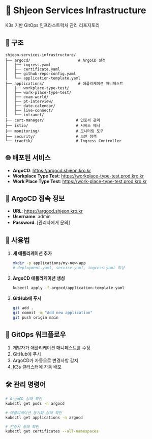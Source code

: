 # 🚀 Shjeon Services Infrastructure

K3s 기반 GitOps 인프라스트럭처 관리 리포지토리

## 📁 구조

```
shjeon-services-infrastructure/
├── argocd/                     # ArgoCD 설정
│   ├── ingress.yaml
│   ├── certificate.yaml
│   ├── github-repo-config.yaml
│   └── application-template.yaml
├── applications/               # 애플리케이션 매니페스트
│   ├── workplace-type-test/
│   ├── work-place-type-test/
│   ├── exam-world/
│   ├── pt-interview/
│   ├── date-calendar/
│   ├── live-connect/
│   └── intranet/
├── cert-manager/              # 인증서 관리
├── istio/                     # 서비스 메시
├── monitoring/                # 모니터링 도구
├── security/                  # 보안 정책
└── traefik/                   # Ingress Controller
```

## 🌐 배포된 서비스

- **ArgoCD**: https://argocd.shjeon.kro.kr
- **Workplace Type Test**: https://workplace-type-test.prod.kro.kr
- **Work Place Type Test**: https://work-place-type-test.prod.kro.kr

## 🔐 ArgoCD 접속 정보

- **URL**: https://argocd.shjeon.kro.kr
- **Username**: admin
- **Password**: [관리자에게 문의]

## 📝 사용법

1. **새 애플리케이션 추가**
   ```bash
   mkdir -p applications/my-new-app
   # deployment.yaml, service.yaml, ingress.yaml 작성
   ```

2. **ArgoCD 애플리케이션 생성**
   ```bash
   kubectl apply -f argocd/application-template.yaml
   ```

3. **GitHub에 푸시**
   ```bash
   git add .
   git commit -m "Add new application"
   git push origin main
   ```

## 🔄 GitOps 워크플로우

1. 개발자가 애플리케이션 매니페스트를 수정
2. GitHub에 푸시
3. ArgoCD가 자동으로 변경사항 감지
4. K3s 클러스터에 자동 배포

## 🛠️ 관리 명령어

```bash
# ArgoCD 상태 확인
kubectl get pods -n argocd

# 애플리케이션 동기화 상태 확인
kubectl get applications -n argocd

# 인증서 상태 확인
kubectl get certificates --all-namespaces
```